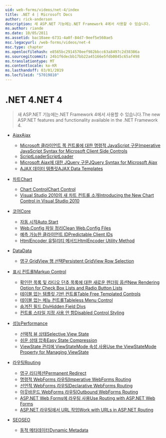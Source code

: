 ```yaml
---
uid: web-forms/videos/net-4/index
title: .NET 4 | Microsoft Docs
author: rick-anderson
description: 새 ASP.NET 기능에는.NET Framework 4에서 사용할 수 있습니다.
ms.author: riande
ms.date: 10/05/2011
ms.assetid: bac10aee-6731-4a0f-84d7-9eef5e560ae5
msc.legacyurl: /web-forms/videos/net-4
msc.type: chapter
ms.openlocfilehash: e8565bc2914570eef982bbcc63a8497c2d38386a
ms.sourcegitcommit: 24b1f6decbb17bb22a45166e5fdb0845c65af498
ms.translationtype: MT
ms.contentlocale: ko-KR
ms.lasthandoff: 03/01/2019
ms.locfileid: "57019810"
---
```

<a name="net-4"></a><span data-ttu-id="dcb80-103">.NET 4</span><span class="sxs-lookup"><span data-stu-id="dcb80-103">.NET 4</span></span>
====================
> <span data-ttu-id="dcb80-104">새 ASP.NET 기능에는.NET Framework 4에서 사용할 수 있습니다.</span><span class="sxs-lookup"><span data-stu-id="dcb80-104">The new ASP.NET features and functionality available in the .NET Framework 4.</span></span>


- [<span data-ttu-id="dcb80-105">Ajax</span><span class="sxs-lookup"><span data-stu-id="dcb80-105">Ajax</span></span>](ajax/index.md)

    - [<span data-ttu-id="dcb80-106">Microsoft 클라이언트 쪽 컨트롤에 대한 명령적 JavaScript 구문</span><span class="sxs-lookup"><span data-stu-id="dcb80-106">Imperative JavaScript Syntax for Microsoft Client Side Controls</span></span>](ajax/aspnet-4-quick-hit-imperative-javascript-syntax-for-microsoft-client-side-controls.md)
    - [<span data-ttu-id="dcb80-107">ScriptLoader</span><span class="sxs-lookup"><span data-stu-id="dcb80-107">ScriptLoader</span></span>](ajax/aspnet-4-quick-hit-the-scriptloader.md)
    - [<span data-ttu-id="dcb80-108">Microsoft Ajax에 대한 JQuery 구문</span><span class="sxs-lookup"><span data-stu-id="dcb80-108">JQuery Syntax for Microsoft Ajax</span></span>](ajax/aspnet-4-quick-hit-jquery-syntax-for-microsoft-ajax.md)
    - [<span data-ttu-id="dcb80-109">AJAX 데이터 템플릿</span><span class="sxs-lookup"><span data-stu-id="dcb80-109">AJAX Data Templates</span></span>](ajax/aspnet-4-quick-hit-ajax-data-templates.md)
- [<span data-ttu-id="dcb80-110">차트</span><span class="sxs-lookup"><span data-stu-id="dcb80-110">Chart</span></span>](chart/index.md)

    - [<span data-ttu-id="dcb80-111">Chart Control</span><span class="sxs-lookup"><span data-stu-id="dcb80-111">Chart Control</span></span>](chart/aspnet-4-quick-hit-chart-control.md)
    - [<span data-ttu-id="dcb80-112">Visual Studio 2010의 새 차트 컨트롤 소개</span><span class="sxs-lookup"><span data-stu-id="dcb80-112">Introducing the New Chart Control in Visual Studio 2010</span></span>](chart/aspnet-4-how-do-i-introducing-the-new-chart-control-in-visual-studio-2010.md)
- [<span data-ttu-id="dcb80-113">코어</span><span class="sxs-lookup"><span data-stu-id="dcb80-113">Core</span></span>](core/index.md)

    - [<span data-ttu-id="dcb80-114">자동 시작</span><span class="sxs-lookup"><span data-stu-id="dcb80-114">Auto Start</span></span>](core/aspnet-4-quick-hit-auto-start.md)
    - [<span data-ttu-id="dcb80-115">Web.Config 파일 정리</span><span class="sxs-lookup"><span data-stu-id="dcb80-115">Clean Web.Config Files</span></span>](core/aspnet-4-quick-hit-clean-webconfig-files.md)
    - [<span data-ttu-id="dcb80-116">예측 가능한 클라이언트 ID</span><span class="sxs-lookup"><span data-stu-id="dcb80-116">Predictable Client IDs</span></span>](core/aspnet-4-quick-hit-predictable-client-ids.md)
    - [<span data-ttu-id="dcb80-117">HtmlEncoder 유틸리티 메서드</span><span class="sxs-lookup"><span data-stu-id="dcb80-117">HtmlEncoder Utility Method</span></span>](core/aspnet-4-quick-hit-the-htmlencoder-utility-method.md)
- [<span data-ttu-id="dcb80-118">Data</span><span class="sxs-lookup"><span data-stu-id="dcb80-118">Data</span></span>](data/index.md)

    - [<span data-ttu-id="dcb80-119">영구 GridView 행 선택</span><span class="sxs-lookup"><span data-stu-id="dcb80-119">Persistent GridView Row Selection</span></span>](data/aspnet-4-quick-hit-persistent-gridview-row-selection.md)
- [<span data-ttu-id="dcb80-120">표시 컨트롤</span><span class="sxs-lookup"><span data-stu-id="dcb80-120">Markup Control</span></span>](markup-control/index.md)

    - [<span data-ttu-id="dcb80-121">확인란 목록 및 라디오 단추 목록에 대한 새로운 렌더링 옵션</span><span class="sxs-lookup"><span data-stu-id="dcb80-121">New Rendering Option for Check Box Lists and Radio Button Lists</span></span>](markup-control/aspnet-4-quick-hit-new-rendering-option-for-check-box-lists-and-radio-button-lists.md)
    - [<span data-ttu-id="dcb80-122">테이블 없는 템플릿 기반 컨트롤</span><span class="sxs-lookup"><span data-stu-id="dcb80-122">Table Free Templated Controls</span></span>](markup-control/aspnet-4-quick-hit-table-free-templated-controls.md)
    - [<span data-ttu-id="dcb80-123">테이블 없는 메뉴 컨트롤</span><span class="sxs-lookup"><span data-stu-id="dcb80-123">Tableless Menu Control</span></span>](markup-control/aspnet-4-quick-hit-tableless-menu-control.md)
    - [<span data-ttu-id="dcb80-124">숨겨진 필드 Div</span><span class="sxs-lookup"><span data-stu-id="dcb80-124">Hidden Field Divs</span></span>](markup-control/aspnet-4-quick-hit-hidden-field-divs.md)
    - [<span data-ttu-id="dcb80-125">컨트롤 스타일 지정 사용 안 함</span><span class="sxs-lookup"><span data-stu-id="dcb80-125">Disabled Control Styling</span></span>](markup-control/aspnet-4-quick-hit-disabled-control-styling.md)
- [<span data-ttu-id="dcb80-126">성능</span><span class="sxs-lookup"><span data-stu-id="dcb80-126">Performance</span></span>](performance/index.md)

    - [<span data-ttu-id="dcb80-127">선택적 뷰 상태</span><span class="sxs-lookup"><span data-stu-id="dcb80-127">Selective View State</span></span>](performance/aspnet-4-quick-hit-selective-view-state.md)
    - [<span data-ttu-id="dcb80-128">쉬운 상태 압축</span><span class="sxs-lookup"><span data-stu-id="dcb80-128">Easy State Compression</span></span>](performance/aspnet-4-quick-hit-easy-state-compression.md)
    - [<span data-ttu-id="dcb80-129">ViewState 관리에 ViewStateMode 속성 사용</span><span class="sxs-lookup"><span data-stu-id="dcb80-129">Use the ViewStateMode Property for Managing ViewState</span></span>](performance/how-do-i-use-the-viewstatemode-property-for-managing-viewstate.md)
- [<span data-ttu-id="dcb80-130">라우팅</span><span class="sxs-lookup"><span data-stu-id="dcb80-130">Routing</span></span>](routing/index.md)

    - [<span data-ttu-id="dcb80-131">영구 리디렉션</span><span class="sxs-lookup"><span data-stu-id="dcb80-131">Permanent Redirect</span></span>](routing/aspnet-4-quick-hit-permanent-redirect.md)
    - [<span data-ttu-id="dcb80-132">명령적 WebForms 라우팅</span><span class="sxs-lookup"><span data-stu-id="dcb80-132">Imperative WebForms Routing</span></span>](routing/aspnet-4-quick-hit-imperative-webforms-routing.md)
    - [<span data-ttu-id="dcb80-133">선언적 WebForms 라우팅</span><span class="sxs-lookup"><span data-stu-id="dcb80-133">Declarative WebForms Routing</span></span>](routing/aspnet-4-quick-hit-declarative-webforms-routing.md)
    - [<span data-ttu-id="dcb80-134">아웃바운드 WebForms 라우팅</span><span class="sxs-lookup"><span data-stu-id="dcb80-134">Outbound WebForms Routing</span></span>](routing/aspnet-4-quick-hit-outbound-webforms-routing.md)
    - [<span data-ttu-id="dcb80-135">ASP.NET Web Forms에 라우팅 사용</span><span class="sxs-lookup"><span data-stu-id="dcb80-135">Use Routing with ASP.NET Web Forms</span></span>](routing/how-do-i-use-routing-with-aspnet-web-forms.md)
    - [<span data-ttu-id="dcb80-136">ASP.NET 라우팅에서 URL 작업</span><span class="sxs-lookup"><span data-stu-id="dcb80-136">Work with URLs in ASP.NET Routing</span></span>](routing/how-do-i-work-with-urls-in-aspnet-routing.md)
- [<span data-ttu-id="dcb80-137">SEO</span><span class="sxs-lookup"><span data-stu-id="dcb80-137">SEO</span></span>](seo/index.md)

    - [<span data-ttu-id="dcb80-138">동적 메타데이터</span><span class="sxs-lookup"><span data-stu-id="dcb80-138">Dynamic Metadata</span></span>](seo/aspnet-4-quick-hit-dynamic-metadata.md)

